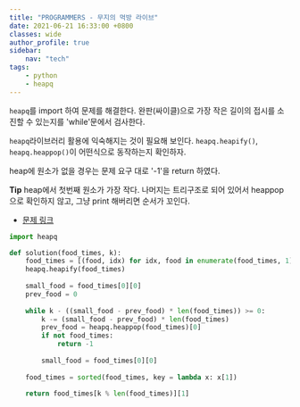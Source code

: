 ```yaml
---
title: "PROGRAMMERS - 무지의 먹방 라이브"
date: 2021-06-21 16:33:00 +0800
classes: wide
author_profile: true
sidebar:
    nav: "tech"
tags:
    - python
    - heapq
---
```


`heapq`를 import 하여 문제를 해결한다. 완판(싸이클)으로 가장 작은 길이의 접시를 소진할 수 있는지를 'while'문에서 검사한다.

`heapq`라이브러리 활용에 익숙해지는 것이 필요해 보인다. `heapq.heapify()`, `heapq.heappop()`이 어떤식으로 동작하는지 확인하자.

heap에 원소가 없을 경우는 문제 요구 대로 '-1'을 return 하였다.

**Tip** heap에서 첫번째 원소가 가장 작다. 나머지는 트리구조로 되어 있어서 heappop으로 확인하지 않고, 그냥 print 해버리면 순서가 꼬인다.

- [문제 링크](https://programmers.co.kr/learn/courses/30/lessons/42891)

```python
import heapq

def solution(food_times, k):
    food_times = [(food, idx) for idx, food in enumerate(food_times, 1)]
    heapq.heapify(food_times)
    
    small_food = food_times[0][0]
    prev_food = 0
    
    while k - ((small_food - prev_food) * len(food_times)) >= 0:
        k -= (small_food - prev_food) * len(food_times)
        prev_food = heapq.heappop(food_times)[0]
        if not food_times:
            return -1
        
        small_food = food_times[0][0]
    
    food_times = sorted(food_times, key = lambda x: x[1])
    
    return food_times[k % len(food_times)][1]
```
